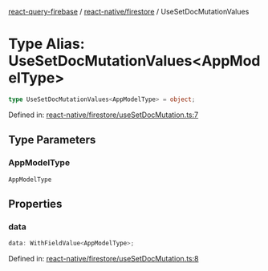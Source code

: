 [react-query-firebase](../../../modules.md) / [react-native/firestore](../index.md) / UseSetDocMutationValues

# Type Alias: UseSetDocMutationValues\<AppModelType\>

```ts
type UseSetDocMutationValues<AppModelType> = object;
```

Defined in: [react-native/firestore/useSetDocMutation.ts:7](https://github.com/vpishuk/react-query-firebase/blob/09a15a5d938c4bdaa4fd86491bcf8ea41c16371f/react-native/firestore/useSetDocMutation.ts#L7)

## Type Parameters

### AppModelType

`AppModelType`

## Properties

### data

```ts
data: WithFieldValue<AppModelType>;
```

Defined in: [react-native/firestore/useSetDocMutation.ts:8](https://github.com/vpishuk/react-query-firebase/blob/09a15a5d938c4bdaa4fd86491bcf8ea41c16371f/react-native/firestore/useSetDocMutation.ts#L8)
